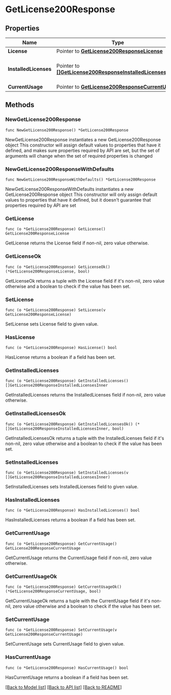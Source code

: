 # GetLicense200Response

## Properties

Name | Type | Description | Notes
------------ | ------------- | ------------- | -------------
**License** | Pointer to [**GetLicense200ResponseLicense**](GetLicense200ResponseLicense.md) |  | [optional] 
**InstalledLicenses** | Pointer to [**[]GetLicense200ResponseInstalledLicensesInner**](GetLicense200ResponseInstalledLicensesInner.md) | List of all the installed licenses | [optional] 
**CurrentUsage** | Pointer to [**GetLicense200ResponseCurrentUsage**](GetLicense200ResponseCurrentUsage.md) |  | [optional] 

## Methods

### NewGetLicense200Response

`func NewGetLicense200Response() *GetLicense200Response`

NewGetLicense200Response instantiates a new GetLicense200Response object
This constructor will assign default values to properties that have it defined,
and makes sure properties required by API are set, but the set of arguments
will change when the set of required properties is changed

### NewGetLicense200ResponseWithDefaults

`func NewGetLicense200ResponseWithDefaults() *GetLicense200Response`

NewGetLicense200ResponseWithDefaults instantiates a new GetLicense200Response object
This constructor will only assign default values to properties that have it defined,
but it doesn't guarantee that properties required by API are set

### GetLicense

`func (o *GetLicense200Response) GetLicense() GetLicense200ResponseLicense`

GetLicense returns the License field if non-nil, zero value otherwise.

### GetLicenseOk

`func (o *GetLicense200Response) GetLicenseOk() (*GetLicense200ResponseLicense, bool)`

GetLicenseOk returns a tuple with the License field if it's non-nil, zero value otherwise
and a boolean to check if the value has been set.

### SetLicense

`func (o *GetLicense200Response) SetLicense(v GetLicense200ResponseLicense)`

SetLicense sets License field to given value.

### HasLicense

`func (o *GetLicense200Response) HasLicense() bool`

HasLicense returns a boolean if a field has been set.

### GetInstalledLicenses

`func (o *GetLicense200Response) GetInstalledLicenses() []GetLicense200ResponseInstalledLicensesInner`

GetInstalledLicenses returns the InstalledLicenses field if non-nil, zero value otherwise.

### GetInstalledLicensesOk

`func (o *GetLicense200Response) GetInstalledLicensesOk() (*[]GetLicense200ResponseInstalledLicensesInner, bool)`

GetInstalledLicensesOk returns a tuple with the InstalledLicenses field if it's non-nil, zero value otherwise
and a boolean to check if the value has been set.

### SetInstalledLicenses

`func (o *GetLicense200Response) SetInstalledLicenses(v []GetLicense200ResponseInstalledLicensesInner)`

SetInstalledLicenses sets InstalledLicenses field to given value.

### HasInstalledLicenses

`func (o *GetLicense200Response) HasInstalledLicenses() bool`

HasInstalledLicenses returns a boolean if a field has been set.

### GetCurrentUsage

`func (o *GetLicense200Response) GetCurrentUsage() GetLicense200ResponseCurrentUsage`

GetCurrentUsage returns the CurrentUsage field if non-nil, zero value otherwise.

### GetCurrentUsageOk

`func (o *GetLicense200Response) GetCurrentUsageOk() (*GetLicense200ResponseCurrentUsage, bool)`

GetCurrentUsageOk returns a tuple with the CurrentUsage field if it's non-nil, zero value otherwise
and a boolean to check if the value has been set.

### SetCurrentUsage

`func (o *GetLicense200Response) SetCurrentUsage(v GetLicense200ResponseCurrentUsage)`

SetCurrentUsage sets CurrentUsage field to given value.

### HasCurrentUsage

`func (o *GetLicense200Response) HasCurrentUsage() bool`

HasCurrentUsage returns a boolean if a field has been set.


[[Back to Model list]](../README.md#documentation-for-models) [[Back to API list]](../README.md#documentation-for-api-endpoints) [[Back to README]](../README.md)


